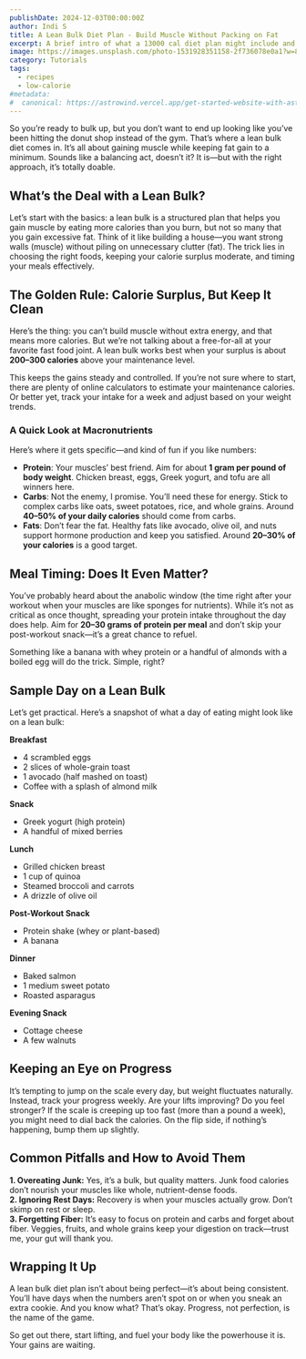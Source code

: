 ```yaml
---
publishDate: 2024-12-03T00:00:00Z
author: Indi S
title: A Lean Bulk Diet Plan - Build Muscle Without Packing on Fat  
excerpt: A brief intro of what a 13000 cal diet plan might include and a simple guide to get started
image: https://images.unsplash.com/photo-1531928351158-2f736078e0a1?w=800&auto=format&fit=crop&q=60&ixlib=rb-4.0.3&ixid=M3wxMjA3fDB8MHxzZWFyY2h8MXx8ZGlldHxlbnwwfHwwfHx8Mg%3D%3D
category: Tutorials
tags:
  - recipes
  - low-calorie
#metadata:
#  canonical: https://astrowind.vercel.app/get-started-website-with-astro-tailwind-css
---
```


So you’re ready to bulk up, but you don’t want to end up looking like you’ve been hitting the donut shop instead of the gym. That’s where a lean bulk diet comes in. It’s all about gaining muscle while keeping fat gain to a minimum. Sounds like a balancing act, doesn’t it? It is—but with the right approach, it’s totally doable.

## What’s the Deal with a Lean Bulk?  

Let’s start with the basics: a lean bulk is a structured plan that helps you gain muscle by eating more calories than you burn, but not so many that you gain excessive fat. Think of it like building a house—you want strong walls (muscle) without piling on unnecessary clutter (fat). The trick lies in choosing the right foods, keeping your calorie surplus moderate, and timing your meals effectively.

## The Golden Rule: Calorie Surplus, But Keep It Clean  

Here’s the thing: you can’t build muscle without extra energy, and that means more calories. But we’re not talking about a free-for-all at your favorite fast food joint. A lean bulk works best when your surplus is about **200–300 calories** above your maintenance level.  

This keeps the gains steady and controlled. If you’re not sure where to start, there are plenty of online calculators to estimate your maintenance calories. Or better yet, track your intake for a week and adjust based on your weight trends.  

### A Quick Look at Macronutrients  

Here’s where it gets specific—and kind of fun if you like numbers:  

- **Protein**: Your muscles’ best friend. Aim for about **1 gram per pound of body weight**. Chicken breast, eggs, Greek yogurt, and tofu are all winners here.  
- **Carbs**: Not the enemy, I promise. You’ll need these for energy. Stick to complex carbs like oats, sweet potatoes, rice, and whole grains. Around **40–50% of your daily calories** should come from carbs.  
- **Fats**: Don’t fear the fat. Healthy fats like avocado, olive oil, and nuts support hormone production and keep you satisfied. Around **20–30% of your calories** is a good target.

## Meal Timing: Does It Even Matter?  

You’ve probably heard about the anabolic window (the time right after your workout when your muscles are like sponges for nutrients). While it’s not as critical as once thought, spreading your protein intake throughout the day does help. Aim for **20–30 grams of protein per meal** and don’t skip your post-workout snack—it’s a great chance to refuel.  

Something like a banana with whey protein or a handful of almonds with a boiled egg will do the trick. Simple, right?

## Sample Day on a Lean Bulk  

Let’s get practical. Here’s a snapshot of what a day of eating might look like on a lean bulk:  

**Breakfast**  
- 4 scrambled eggs  
- 2 slices of whole-grain toast  
- 1 avocado (half mashed on toast)  
- Coffee with a splash of almond milk  

**Snack**  
- Greek yogurt (high protein)  
- A handful of mixed berries  

**Lunch**  
- Grilled chicken breast  
- 1 cup of quinoa  
- Steamed broccoli and carrots  
- A drizzle of olive oil  

**Post-Workout Snack**  
- Protein shake (whey or plant-based)  
- A banana  

**Dinner**  
- Baked salmon  
- 1 medium sweet potato  
- Roasted asparagus  

**Evening Snack**  
- Cottage cheese  
- A few walnuts  

## Keeping an Eye on Progress  

It’s tempting to jump on the scale every day, but weight fluctuates naturally. Instead, track your progress weekly. Are your lifts improving? Do you feel stronger? If the scale is creeping up too fast (more than a pound a week), you might need to dial back the calories. On the flip side, if nothing’s happening, bump them up slightly.

## Common Pitfalls and How to Avoid Them  

**1. Overeating Junk:** Yes, it’s a bulk, but quality matters. Junk food calories don’t nourish your muscles like whole, nutrient-dense foods.  
**2. Ignoring Rest Days:** Recovery is when your muscles actually grow. Don’t skimp on rest or sleep.  
**3. Forgetting Fiber:** It’s easy to focus on protein and carbs and forget about fiber. Veggies, fruits, and whole grains keep your digestion on track—trust me, your gut will thank you.

## Wrapping It Up  

A lean bulk diet plan isn’t about being perfect—it’s about being consistent. You’ll have days when the numbers aren’t spot on or when you sneak an extra cookie. And you know what? That’s okay. Progress, not perfection, is the name of the game.  

So get out there, start lifting, and fuel your body like the powerhouse it is. Your gains are waiting.